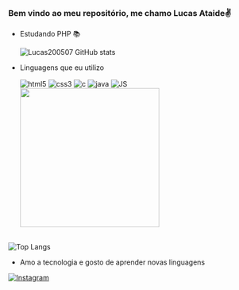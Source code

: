 
### Bem vindo ao meu repositório, me chamo Lucas Ataide✌️

- Estudando PHP 📚

  ![Lucas200507 GitHub stats](https://github-readme-stats.vercel.app/api?username=Lucas200507&show_icons=true&theme=radical)        

- Linguagens que eu utilizo
        <br>
  <div style="display:inline_block">
            <img align="center" alt="html5" src="https://img.shields.io/badge/HTML5-E34F26?style=for-the-badge&logo=html5&logoColor=white">
           <img align="center" alt="css3" src="https://img.shields.io/badge/CSS3-1572B6?style=for-the-badge&logo=css3&logoColor=white">
          <img align="center" alt="c" src="https://img.shields.io/badge/C-00599C?style=for-the-badge&logo=c&logoColor=white">
           <img align="center" alt="java" src="https://img.shields.io/badge/Java-ED8B00?style=for-the-badge&logo=openjdk&logoColor=white">
          <img align="center" alt="JS" src="https://img.shields.io/badge/JavaScript-F7DF1E?style=for-the-badge&logo=javascript&logoColor=black">  
          <img align="center" style="height: 20em;" src="https://cdn.jsdelivr.net/gh/devicons/devicon@latest/icons/androidstudio/androidstudio-original.svg" />  
  </div>
        <br>              
![Top Langs](https://github-readme-stats.vercel.app/api/top-langs/?username=Lucas200507&layout=compact)
<br>

- Amo a tecnologia e gosto de aprender novas linguagens 

[![Instagram](https://img.shields.io/badge/Instagram-E4405F?style=for-the-badge&logo=instagram&logoColor=white)](https://instagram.com/lucas._ide)


